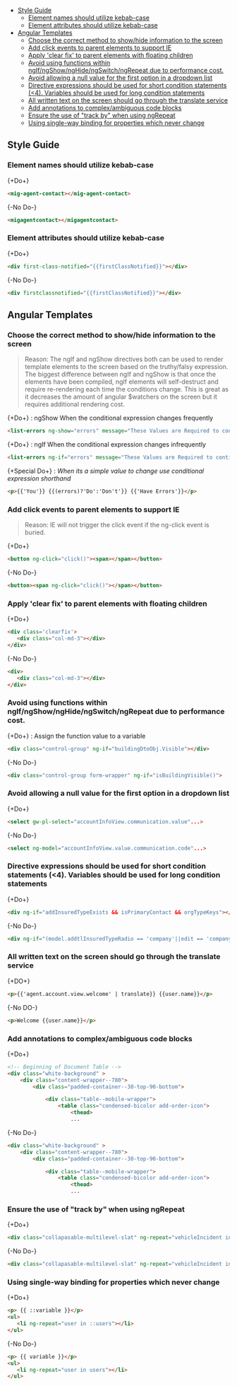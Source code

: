 * [Style Guide](#style-guide)
  * [Element names should utilize kebab-case](#element-names-should-utilize-kebab-case)
  * [Element attributes should utilize kebab-case](#element-attributes-should-utilize-kebab-case)
* [Angular Templates](#angular-templates)
  * [Choose the correct method to show/hide information to the screen](#choose-the-correct-method-to-showhide-information-to-the-screen)
  * [Add click events to parent elements to support IE](#add-click-events-to-parent-elements-to-support-ie)
  * [Apply 'clear fix' to parent elements with floating children](#apply-clear-fix-to-parent-elements-with-floating-children)
  * [Avoid using functions within ngIf/ngShow/ngHide/ngSwitch/ngRepeat due to performance cost.](#avoid-using-functions-within-ngifngshownghidengswitchngrepeat-due-to-performance-cost)
  * [Avoid allowing a null value for the first option in a dropdown list](#avoid-allowing-a-null-value-for-the-first-option-in-a-dropdown-list)
  * [Directive expressions should be used for short condition statements (<4). Variables should be used for long condition statements](#directive-expressions-should-be-used-for-short-condition-statements-4-variables-should-be-used-for-long-condition-statements)
  * [All written text on the screen should go through the translate service](#all-written-text-on-the-screen-should-go-through-the-translate-service)
  * [Add annotations to complex/ambiguous code blocks](#add-annotations-to-complexambiguous-code-blocks)
  * [Ensure the use of "track by" when using ngRepeat](#ensure-the-use-of-track-by-when-using-ngrepeat)
  * [Using single-way binding for properties which never change](#using-single-way-binding-for-properties-which-never-change)

## Style Guide

### Element names should utilize kebab-case
{+Do+}
```html
<mig-agent-contact></mig-agent-contact>
```
{-No Do-}
```html
<migagentcontact></migagentcontact>
```

### Element attributes should utilize kebab-case
{+Do+}
```html
<div first-class-notified="{{firstClassNotified}}"></div>
```
{-No Do-}
```html
<div firstclassnotified="{{firstClassNotified}}"></div>
```

## Angular Templates

### Choose the correct method to show/hide information to the screen
> Reason: The ngIf and ngShow directives both can be used to render template elements to the screen based on the truthy/falsy expression. The biggest difference between ngIf and ngShow is that once the elements have been compiled, ngIf elements will self-destruct and require re-rendering each time the conditions change. This is great as it decreases the amount of angular $watchers on the screen but it requires additional rendering cost.

{+Do+} : ngShow When the conditional expression changes frequently
```html
<list-errors ng-show="errors" message="These Values are Required to continue"></list-errors>
```

{+Do+} : ngIf When the conditional expression changes infrequently
```html
<list-errors ng-if="errors" message="These Values are Required to continue"></list-errors>
```

{+Special Do+} : *When its a simple value to change use conditional expression shorthand*  
```html
<p>{{'You'}} {{(errors)?'Do':'Don't'}} {{'Have Errors'}}</p>
```

### Add click events to parent elements to support IE
> Reason: IE will not trigger the click event if the ng-click event is buried. 

{+Do+}
```html
<button ng-click="click()"><span></span></button>
```

{-No Do-}
```html
<button><span ng-click="click()"></span></button>
```

### Apply 'clear fix' to parent elements with floating children	
{+Do+}
```html
<div class='clearfix'> 
   <div class="col-md-3"></div>
</div>	
```
{-No Do-}
```html
<div> 
   <div class="col-md-3"></div>
</div>
```

### Avoid using functions within ngIf/ngShow/ngHide/ngSwitch/ngRepeat due to performance cost. 
{+Do+} : Assign the function value to a variable
```html
<div class="control-group" ng-if="buildingDtoObj.Visible"></div>	
```
{-No Do-}
```html
<div class="control-group form-wrapper" ng-if="isBuildingVisible()">
```

### Avoid allowing a null value for the first option in a dropdown list	
{+Do+}
```html
<select gw-pl-select="accountInfoView.communication.value"...>	
```
{-No Do-}
```html
<select ng-model="accountInfoView.value.communication.code"...>
```

### Directive expressions should be used for short condition statements (<4). Variables should be used for long condition statements		
{+Do+}
```html
<div ng-if="addInsuredTypeExists && isPrimaryContact && orgTypeKeys"></div>
```
{-No Do-}
```html
<div ng-if="(model.addtlInsuredTypeRadio == 'company'||edit == 'company' || model.addtlInsuredTypeRadio == 'person'||edit == 'person') && !contact.isNewDBA && (orgTypeKeys != null) && (!contact.isNewAdditionalInterest)">
```

### All written text on the screen should go through the translate service
{+DO+}
```html
<p>{{'agent.account.view.welcome' | translate}} {{user.name}}</p>
```
{-No DO-}	
```html
<p>Welcome {{user.name}}</p>
```

### Add annotations to complex/ambiguous code blocks
{+Do+}
```html
<!-- Beginning of Document Table -->
<div class="white-background" >
    <div class="content-wrapper--780">
        <div class="padded-container--30-top-90-bottom">

            <div class="table--mobile-wrapper">
                <table class="condensed-bicolor add-order-icon">
                    <thead>
                    ...
```
{-No Do-}
```html
<div class="white-background" >
    <div class="content-wrapper--780">
        <div class="padded-container--30-top-90-bottom">

            <div class="table--mobile-wrapper">
                <table class="condensed-bicolor add-order-icon">
                    <thead>
                    ...
```

### Ensure the use of "track by" when using ngRepeat	
{+Do+}
```html
<div class="collapasable-multilevel-slat" ng-repeat="vehicleIncident in model.vehicleIncidents.value | filter:{vehicle : {policyVehicle:true}} track by $index" data-idx="1">	
```
{-No Do-}
```html
<div class="collapasable-multilevel-slat" ng-repeat="vehicleIncident in model.vehicleIncidents.value | filter:{vehicle : {policyVehicle:false}}">
```

### Using single-way binding for properties which never change	
{+Do+}
```html
<p> {{ ::variable }}</p>
<ul>
   <li ng-repeat="user in ::users"></li>
</ul>	
```
{-No Do-}
```html
<p> {{ variable }}</p>
<ul>
   <li ng-repeat="user in users"></li>
</ul>	
```